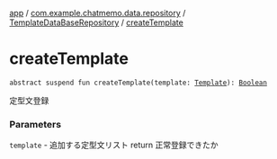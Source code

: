 [app](../../index.md) / [com.example.chatmemo.data.repository](../index.md) / [TemplateDataBaseRepository](index.md) / [createTemplate](./create-template.md)

# createTemplate

`abstract suspend fun createTemplate(template: `[`Template`](../../com.example.chatmemo.domain.model.entity/-template/index.md)`): `[`Boolean`](https://kotlinlang.org/api/latest/jvm/stdlib/kotlin/-boolean/index.html)

定型文登録

### Parameters

`template` - 追加する定型文リスト
return 正常登録できたか